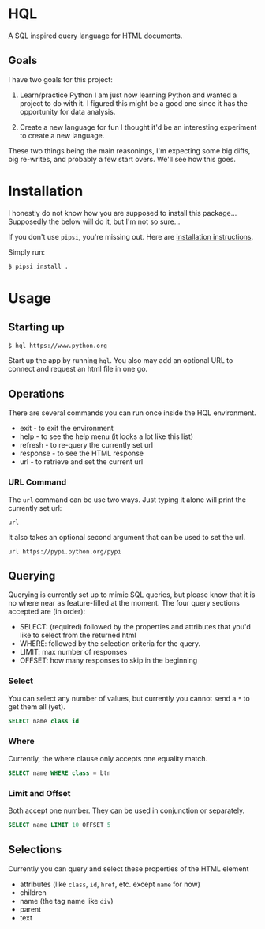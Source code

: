 # HQL

A SQL inspired query language for HTML documents.

## Goals

I have two goals for this project:

1. Learn/practice Python
I am just now learning Python and wanted a project to do with it.  I figured this might be a good one since it has the opportunity for data analysis.

1. Create a new language for fun
I thought it'd be an interesting experiment to create a new language.


These two things being the main reasonings, I'm expecting some big diffs, big re-writes, and probably a few start overs.  We'll see how this goes.


# Installation

I honestly do not know how you are supposed to install this package... Supposedly the below will do it, but I'm not so sure...

If you don't use `pipsi`, you're missing out.
Here are [installation instructions](https://github.com/mitsuhiko/pipsi#readme).

Simply run:

```bash
$ pipsi install .
```

# Usage

## Starting up

```bash
$ hql https://www.python.org
```

Start up the app by running `hql`.  You also may add an optional URL to connect and request an html file in one go.

## Operations

There are several commands you can run once inside the HQL environment.

- exit - to exit the environment
- help - to see the help menu (it looks a lot like this list)
- refresh - to re-query the currently set url
- response - to see the HTML response
- url - to retrieve and set the current url

### URL Command

The `url` command can be use two ways.  Just typing it alone will print the currently set url:

```
url
```

It also takes an optional second argument that can be used to set the url.

```
url https://pypi.python.org/pypi
```

## Querying

Querying is currently set up to mimic SQL queries, but please know that it is no where near as feature-filled at the moment.
The four query sections accepted are (in order):

- SELECT: (required) followed by the properties and attributes that you'd like to select from the returned html
- WHERE: followed by the selection criteria for the query.
- LIMIT: max number of responses
- OFFSET: how many responses to skip in the beginning

### Select

You can select any number of values, but currently you cannot send a `*` to get them all (yet).

```sql
SELECT name class id
```

### Where

Currently, the where clause only accepts one equality match.

```sql
SELECT name WHERE class = btn
```

### Limit and Offset

Both accept one number.  They can be used in conjunction or separately.

```sql
SELECT name LIMIT 10 OFFSET 5
```

## Selections

Currently you can query and select these properties of the HTML element
- attributes (like `class`, `id`, `href`, etc.  except `name` for now)
- children
- name (the tag name like `div`)
- parent
- text
